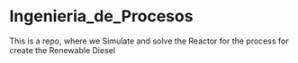 # Ingenieria_de_Procesos
This is a repo, where we Simulate and solve the Reactor for the process for create the Renewable Diesel
